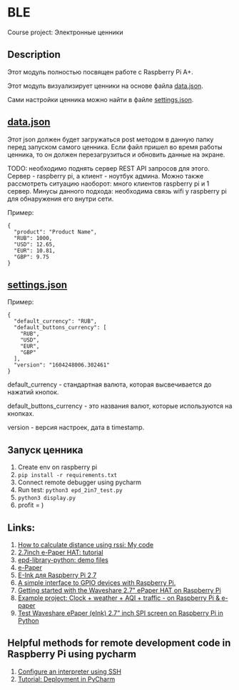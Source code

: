 # BLE
Course project: Электронные ценники

## Description

Этот модуль полностью посвящен работе с Raspberry Pi A+.

Этот модуль визуализирует ценники на основе файла [data.json](./data/data.json).

Сами настройки ценника можно найти в файле [settings.json](./settings/settings.json).

## [data.json](./data/data.json)

Этот json должен будет загружаться post методом в данную папку перед запуском самого ценника.
Если файл пришел во время работы ценника, то он должен перезагрузиться и обновить данные на экране.

TODO: необходимо поднять сервер REST API запросов для этого.
Сервер - raspberry pi, а клиент - ноутбук админа.
Можно также рассмотреть ситуацию наоборот: много клиентов raspberry pi и 1 сервер.
Минусы данного подхода: необходима связь wifi у raspberry pi для обнаружения его внутри сети.

Пример:
```
{
  "product": "Product Name",
  "RUB": 1000,
  "USD": 12.65,
  "EUR": 10.81,
  "GBP": 9.75
}
```

## [settings.json](./settings/settings.json)
Пример:
```
{
  "default_currency": "RUB",
  "default_buttons_currency": [
    "RUB",
    "USD",
    "EUR",
    "GBP"
  ],
  "version": "1604248006.302461"
}
```

default_currency - стандартная валюта, которая высвечивается до нажатий кнопок.

default_buttons_currency - это названия валют, которые используются на кнопках.

version - версия настроек, дата в timestamp.

## Запуск ценника
1. Create env on raspberry pi
1. ```pip install -r requirements.txt```
1. Connect remote debugger using pycharm
1. Run test: ```python3 epd_2in7_test.py```
1. ```python3 display.py```
1. profit = )

## Links:
1. [How to calculate distance using rssi: My code](https://repl.it/@DmitriyRomakin/DistanceiBeacon)
1. [2.7inch e-Paper HAT: tutorial](https://www.waveshare.com/wiki/2.7inch_e-Paper_HAT)
1. [epd-library-python: demo files](https://github.com/soonuse/epd-library-python/tree/master/2.7inch_e-paper/raspberrypi/python)
1. [e-Paper](https://github.com/waveshare/e-Paper)
1. [E-Ink для Raspberry Pi 2,7](http://wiki.amperka.ru/products:display-e-ink-paper-hat-2n7in#%D1%81%D1%85%D0%B5%D0%BC%D0%B0_%D0%BF%D0%BE%D0%B4%D0%BA%D0%BB%D1%8E%D1%87%D0%B5%D0%BD%D0%B8%D1%8F)
1. [A simple interface to GPIO devices with Raspberry Pi.](https://github.com/gpiozero/gpiozero)
1. [Getting started with the Waveshare 2.7" ePaper HAT on Raspberry Pi](https://dev.to/ranewallin/getting-started-with-the-waveshare-2-7-epaper-hat-on-raspberry-pi-41m8)
1. [Example project: Clock + weather + AQI + traffic - on Raspberry Pi & e-paper](https://github.com/pskowronek/epaper-clock-and-more)
1. [Test Waveshare ePaper (eInk) 2.7” inch SPI screen on Raspberry Pi in Python](https://diyprojects.io/test-waveshare-epaper-eink-2-7-spi-screen-raspberry-pi-python/#.X56Wu1MzadY)

## Helpful methods for remote development code in Raspberry Pi using pycharm
1. [Configure an interpreter using SSH](https://www.jetbrains.com/help/pycharm/configuring-remote-interpreters-via-ssh.html)
1. [Tutorial: Deployment in PyCharm](https://www.jetbrains.com/help/pycharm/deployment-in-PyCharm.html#dowloading)


